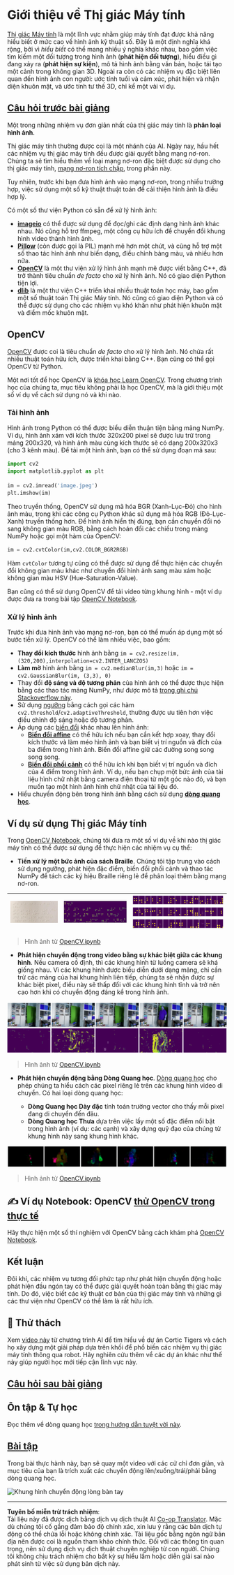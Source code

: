 <!--
CO_OP_TRANSLATOR_METADATA:
{
  "original_hash": "4bedc8e702db17260cfe824d58b6cfd4",
  "translation_date": "2025-08-29T12:22:47+00:00",
  "source_file": "lessons/4-ComputerVision/06-IntroCV/README.md",
  "language_code": "vi"
}
-->
# Giới thiệu về Thị giác Máy tính

[Thị giác Máy tính](https://wikipedia.org/wiki/Computer_vision) là một lĩnh vực nhằm giúp máy tính đạt được khả năng hiểu biết ở mức cao về hình ảnh kỹ thuật số. Đây là một định nghĩa khá rộng, bởi vì *hiểu biết* có thể mang nhiều ý nghĩa khác nhau, bao gồm việc tìm kiếm một đối tượng trong hình ảnh (**phát hiện đối tượng**), hiểu điều gì đang xảy ra (**phát hiện sự kiện**), mô tả hình ảnh bằng văn bản, hoặc tái tạo một cảnh trong không gian 3D. Ngoài ra còn có các nhiệm vụ đặc biệt liên quan đến hình ảnh con người: ước tính tuổi và cảm xúc, phát hiện và nhận diện khuôn mặt, và ước tính tư thế 3D, chỉ kể một vài ví dụ.

## [Câu hỏi trước bài giảng](https://red-field-0a6ddfd03.1.azurestaticapps.net/quiz/106)

Một trong những nhiệm vụ đơn giản nhất của thị giác máy tính là **phân loại hình ảnh**.

Thị giác máy tính thường được coi là một nhánh của AI. Ngày nay, hầu hết các nhiệm vụ thị giác máy tính đều được giải quyết bằng mạng nơ-ron. Chúng ta sẽ tìm hiểu thêm về loại mạng nơ-ron đặc biệt được sử dụng cho thị giác máy tính, [mạng nơ-ron tích chập](../07-ConvNets/README.md), trong phần này.

Tuy nhiên, trước khi bạn đưa hình ảnh vào mạng nơ-ron, trong nhiều trường hợp, việc sử dụng một số kỹ thuật thuật toán để cải thiện hình ảnh là điều hợp lý.

Có một số thư viện Python có sẵn để xử lý hình ảnh:

* **[imageio](https://imageio.readthedocs.io/en/stable/)** có thể được sử dụng để đọc/ghi các định dạng hình ảnh khác nhau. Nó cũng hỗ trợ ffmpeg, một công cụ hữu ích để chuyển đổi khung hình video thành hình ảnh.
* **[Pillow](https://pillow.readthedocs.io/en/stable/index.html)** (còn được gọi là PIL) mạnh mẽ hơn một chút, và cũng hỗ trợ một số thao tác hình ảnh như biến dạng, điều chỉnh bảng màu, và nhiều hơn nữa.
* **[OpenCV](https://opencv.org/)** là một thư viện xử lý hình ảnh mạnh mẽ được viết bằng C++, đã trở thành tiêu chuẩn *de facto* cho xử lý hình ảnh. Nó có giao diện Python tiện lợi.
* **[dlib](http://dlib.net/)** là một thư viện C++ triển khai nhiều thuật toán học máy, bao gồm một số thuật toán Thị giác Máy tính. Nó cũng có giao diện Python và có thể được sử dụng cho các nhiệm vụ khó khăn như phát hiện khuôn mặt và điểm mốc khuôn mặt.

## OpenCV

[OpenCV](https://opencv.org/) được coi là tiêu chuẩn *de facto* cho xử lý hình ảnh. Nó chứa rất nhiều thuật toán hữu ích, được triển khai bằng C++. Bạn cũng có thể gọi OpenCV từ Python.

Một nơi tốt để học OpenCV là [khóa học Learn OpenCV](https://learnopencv.com/getting-started-with-opencv/). Trong chương trình học của chúng ta, mục tiêu không phải là học OpenCV, mà là giới thiệu một số ví dụ về cách sử dụng nó và khi nào.

### Tải hình ảnh

Hình ảnh trong Python có thể được biểu diễn thuận tiện bằng mảng NumPy. Ví dụ, hình ảnh xám với kích thước 320x200 pixel sẽ được lưu trữ trong mảng 200x320, và hình ảnh màu cùng kích thước sẽ có dạng 200x320x3 (cho 3 kênh màu). Để tải một hình ảnh, bạn có thể sử dụng đoạn mã sau:

```python
import cv2
import matplotlib.pyplot as plt

im = cv2.imread('image.jpeg')
plt.imshow(im)
```

Theo truyền thống, OpenCV sử dụng mã hóa BGR (Xanh-Lục-Đỏ) cho hình ảnh màu, trong khi các công cụ Python khác sử dụng mã hóa RGB (Đỏ-Lục-Xanh) truyền thống hơn. Để hình ảnh hiển thị đúng, bạn cần chuyển đổi nó sang không gian màu RGB, bằng cách hoán đổi các chiều trong mảng NumPy hoặc gọi một hàm của OpenCV:

```python
im = cv2.cvtColor(im,cv2.COLOR_BGR2RGB)
```

Hàm `cvtColor` tương tự cũng có thể được sử dụng để thực hiện các chuyển đổi không gian màu khác như chuyển đổi hình ảnh sang màu xám hoặc không gian màu HSV (Hue-Saturation-Value).

Bạn cũng có thể sử dụng OpenCV để tải video từng khung hình - một ví dụ được đưa ra trong bài tập [OpenCV Notebook](OpenCV.ipynb).

### Xử lý hình ảnh

Trước khi đưa hình ảnh vào mạng nơ-ron, bạn có thể muốn áp dụng một số bước tiền xử lý. OpenCV có thể làm nhiều việc, bao gồm:

* **Thay đổi kích thước** hình ảnh bằng `im = cv2.resize(im, (320,200),interpolation=cv2.INTER_LANCZOS)`
* **Làm mờ** hình ảnh bằng `im = cv2.medianBlur(im,3)` hoặc `im = cv2.GaussianBlur(im, (3,3), 0)`
* Thay đổi **độ sáng và độ tương phản** của hình ảnh có thể được thực hiện bằng các thao tác mảng NumPy, như được mô tả [trong ghi chú Stackoverflow này](https://stackoverflow.com/questions/39308030/how-do-i-increase-the-contrast-of-an-image-in-python-opencv).
* Sử dụng [ngưỡng](https://docs.opencv.org/4.x/d7/d4d/tutorial_py_thresholding.html) bằng cách gọi các hàm `cv2.threshold`/`cv2.adaptiveThreshold`, thường được ưu tiên hơn việc điều chỉnh độ sáng hoặc độ tương phản.
* Áp dụng các [biến đổi](https://docs.opencv.org/4.5.5/da/d6e/tutorial_py_geometric_transformations.html) khác nhau lên hình ảnh:
    - **[Biến đổi affine](https://docs.opencv.org/4.5.5/d4/d61/tutorial_warp_affine.html)** có thể hữu ích nếu bạn cần kết hợp xoay, thay đổi kích thước và làm méo hình ảnh và bạn biết vị trí nguồn và đích của ba điểm trong hình ảnh. Biến đổi affine giữ các đường song song song song.
    - **[Biến đổi phối cảnh](https://medium.com/analytics-vidhya/opencv-perspective-transformation-9edffefb2143)** có thể hữu ích khi bạn biết vị trí nguồn và đích của 4 điểm trong hình ảnh. Ví dụ, nếu bạn chụp một bức ảnh của tài liệu hình chữ nhật bằng camera điện thoại từ một góc nào đó, và bạn muốn tạo một hình ảnh hình chữ nhật của tài liệu đó.
* Hiểu chuyển động bên trong hình ảnh bằng cách sử dụng **[dòng quang học](https://docs.opencv.org/4.5.5/d4/dee/tutorial_optical_flow.html)**.

## Ví dụ sử dụng Thị giác Máy tính

Trong [OpenCV Notebook](OpenCV.ipynb), chúng tôi đưa ra một số ví dụ về khi nào thị giác máy tính có thể được sử dụng để thực hiện các nhiệm vụ cụ thể:

* **Tiền xử lý một bức ảnh của sách Braille**. Chúng tôi tập trung vào cách sử dụng ngưỡng, phát hiện đặc điểm, biến đổi phối cảnh và thao tác NumPy để tách các ký hiệu Braille riêng lẻ để phân loại thêm bằng mạng nơ-ron.

![Hình ảnh Braille](../../../../../translated_images/braille.341962ff76b1bd7044409371d3de09ced5028132aef97344ea4b7468c1208126.vi.jpeg) | ![Hình ảnh Braille đã tiền xử lý](../../../../../translated_images/braille-result.46530fea020b03c76aac532d7d6eeef7f6fb35b55b1001cd21627907dabef3ed.vi.png) | ![Ký hiệu Braille](../../../../../translated_images/braille-symbols.0159185ab69d533909dc4d7d26a1971b51401c6a80eb3a5584f250ea880af88b.vi.png)
----|-----|-----

> Hình ảnh từ [OpenCV.ipynb](OpenCV.ipynb)

* **Phát hiện chuyển động trong video bằng sự khác biệt giữa các khung hình**. Nếu camera cố định, thì các khung hình từ luồng camera sẽ khá giống nhau. Vì các khung hình được biểu diễn dưới dạng mảng, chỉ cần trừ các mảng của hai khung hình liên tiếp, chúng ta sẽ nhận được sự khác biệt pixel, điều này sẽ thấp đối với các khung hình tĩnh và trở nên cao hơn khi có chuyển động đáng kể trong hình ảnh.

![Hình ảnh khung hình video và sự khác biệt giữa các khung hình](../../../../../translated_images/frame-difference.706f805491a0883c938e16447bf5eb2f7d69e812c7f743cbe7d7c7645168f81f.vi.png)

> Hình ảnh từ [OpenCV.ipynb](OpenCV.ipynb)

* **Phát hiện chuyển động bằng Dòng Quang học**. [Dòng quang học](https://docs.opencv.org/3.4/d4/dee/tutorial_optical_flow.html) cho phép chúng ta hiểu cách các pixel riêng lẻ trên các khung hình video di chuyển. Có hai loại dòng quang học:

   - **Dòng Quang học Dày đặc** tính toán trường vector cho thấy mỗi pixel đang di chuyển đến đâu.
   - **Dòng Quang học Thưa** dựa trên việc lấy một số đặc điểm nổi bật trong hình ảnh (ví dụ: các cạnh) và xây dựng quỹ đạo của chúng từ khung hình này sang khung hình khác.

![Hình ảnh Dòng Quang học](../../../../../translated_images/optical.1f4a94464579a83a10784f3c07fe7228514714b96782edf50e70ccd59d2d8c4f.vi.png)

> Hình ảnh từ [OpenCV.ipynb](OpenCV.ipynb)

## ✍️ Ví dụ Notebook: OpenCV [thử OpenCV trong thực tế](OpenCV.ipynb)

Hãy thực hiện một số thí nghiệm với OpenCV bằng cách khám phá [OpenCV Notebook](OpenCV.ipynb).

## Kết luận

Đôi khi, các nhiệm vụ tương đối phức tạp như phát hiện chuyển động hoặc phát hiện đầu ngón tay có thể được giải quyết hoàn toàn bằng thị giác máy tính. Do đó, việc biết các kỹ thuật cơ bản của thị giác máy tính và những gì các thư viện như OpenCV có thể làm là rất hữu ích.

## 🚀 Thử thách

Xem [video này](https://docs.microsoft.com/shows/ai-show/ai-show--2021-opencv-ai-competition--grand-prize-winners--cortic-tigers--episode-32?WT.mc_id=academic-77998-cacaste) từ chương trình AI để tìm hiểu về dự án Cortic Tigers và cách họ xây dựng một giải pháp dựa trên khối để phổ biến các nhiệm vụ thị giác máy tính thông qua robot. Hãy nghiên cứu thêm về các dự án khác như thế này giúp người học mới tiếp cận lĩnh vực này.

## [Câu hỏi sau bài giảng](https://red-field-0a6ddfd03.1.azurestaticapps.net/quiz/206)

## Ôn tập & Tự học

Đọc thêm về dòng quang học [trong hướng dẫn tuyệt vời này](https://learnopencv.com/optical-flow-in-opencv/).

## [Bài tập](lab/README.md)

Trong bài thực hành này, bạn sẽ quay một video với các cử chỉ đơn giản, và mục tiêu của bạn là trích xuất các chuyển động lên/xuống/trái/phải bằng dòng quang học.

<img src="images/palm-movement.png" width="30%" alt="Khung hình chuyển động lòng bàn tay"/>

---

**Tuyên bố miễn trừ trách nhiệm**:  
Tài liệu này đã được dịch bằng dịch vụ dịch thuật AI [Co-op Translator](https://github.com/Azure/co-op-translator). Mặc dù chúng tôi cố gắng đảm bảo độ chính xác, xin lưu ý rằng các bản dịch tự động có thể chứa lỗi hoặc không chính xác. Tài liệu gốc bằng ngôn ngữ bản địa nên được coi là nguồn tham khảo chính thức. Đối với các thông tin quan trọng, nên sử dụng dịch vụ dịch thuật chuyên nghiệp từ con người. Chúng tôi không chịu trách nhiệm cho bất kỳ sự hiểu lầm hoặc diễn giải sai nào phát sinh từ việc sử dụng bản dịch này.